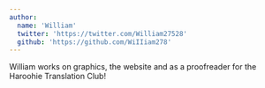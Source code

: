 ```yaml
---
author:
  name: 'William'
  twitter: 'https://twitter.com/William27528'
  github: 'https://github.com/WiIIiam278'
---
```


William works on graphics, the website and as a proofreader for the Haroohie Translation Club!